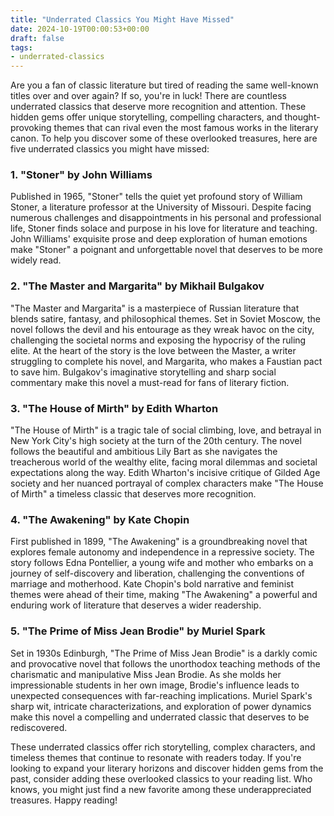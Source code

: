 ```yaml
---
title: "Underrated Classics You Might Have Missed"
date: 2024-10-19T00:00:53+00:00
draft: false
tags:
- underrated-classics
---
```


Are you a fan of classic literature but tired of reading the same well-known titles over and over again? If so, you're in luck! There are countless underrated classics that deserve more recognition and attention. These hidden gems offer unique storytelling, compelling characters, and thought-provoking themes that can rival even the most famous works in the literary canon. To help you discover some of these overlooked treasures, here are five underrated classics you might have missed:

### 1. "Stoner" by John Williams

Published in 1965, "Stoner" tells the quiet yet profound story of William Stoner, a literature professor at the University of Missouri. Despite facing numerous challenges and disappointments in his personal and professional life, Stoner finds solace and purpose in his love for literature and teaching. John Williams' exquisite prose and deep exploration of human emotions make "Stoner" a poignant and unforgettable novel that deserves to be more widely read.

### 2. "The Master and Margarita" by Mikhail Bulgakov

"The Master and Margarita" is a masterpiece of Russian literature that blends satire, fantasy, and philosophical themes. Set in Soviet Moscow, the novel follows the devil and his entourage as they wreak havoc on the city, challenging the societal norms and exposing the hypocrisy of the ruling elite. At the heart of the story is the love between the Master, a writer struggling to complete his novel, and Margarita, who makes a Faustian pact to save him. Bulgakov's imaginative storytelling and sharp social commentary make this novel a must-read for fans of literary fiction.

### 3. "The House of Mirth" by Edith Wharton

"The House of Mirth" is a tragic tale of social climbing, love, and betrayal in New York City's high society at the turn of the 20th century. The novel follows the beautiful and ambitious Lily Bart as she navigates the treacherous world of the wealthy elite, facing moral dilemmas and societal expectations along the way. Edith Wharton's incisive critique of Gilded Age society and her nuanced portrayal of complex characters make "The House of Mirth" a timeless classic that deserves more recognition.

### 4. "The Awakening" by Kate Chopin

First published in 1899, "The Awakening" is a groundbreaking novel that explores female autonomy and independence in a repressive society. The story follows Edna Pontellier, a young wife and mother who embarks on a journey of self-discovery and liberation, challenging the conventions of marriage and motherhood. Kate Chopin's bold narrative and feminist themes were ahead of their time, making "The Awakening" a powerful and enduring work of literature that deserves a wider readership.

### 5. "The Prime of Miss Jean Brodie" by Muriel Spark

Set in 1930s Edinburgh, "The Prime of Miss Jean Brodie" is a darkly comic and provocative novel that follows the unorthodox teaching methods of the charismatic and manipulative Miss Jean Brodie. As she molds her impressionable students in her own image, Brodie's influence leads to unexpected consequences with far-reaching implications. Muriel Spark's sharp wit, intricate characterizations, and exploration of power dynamics make this novel a compelling and underrated classic that deserves to be rediscovered.

These underrated classics offer rich storytelling, complex characters, and timeless themes that continue to resonate with readers today. If you're looking to expand your literary horizons and discover hidden gems from the past, consider adding these overlooked classics to your reading list. Who knows, you might just find a new favorite among these underappreciated treasures. Happy reading!
